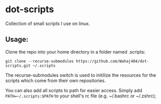 # dot-scripts

Collection of small scripts I use on linux.

## Usage:

Clone the repo into your home directory in a folder named .scripts:

```shell
git clone --recurse-submodules https://github.com/Wahaj404/dot-scripts.git ~/.scripts
```

The recurse-submodules switch is used to initilize the resources for the scripts which come from their own repositories.

You can also add all scripts to path for easier access. Simply add `PATH=~/.scripts:$PATH` to your shell's rc file (e.g. ~/.bashrc or ~/.zshrc);
